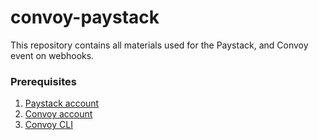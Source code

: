 # convoy-paystack
This repository contains all materials used for the Paystack, and Convoy event on webhooks.

### Prerequisites
1. [Paystack account](https://paystack.com)
2. [Convoy account](https://dashboard.getconvoy.io/signup)
3. [Convoy CLI](https://getconvoy.io/download)


